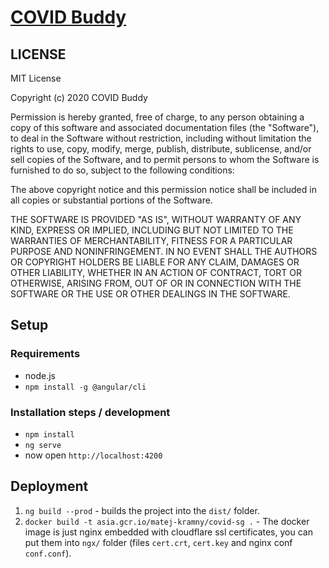 # [COVID Buddy](https://covidbuddysg.com)

## LICENSE

MIT License

Copyright (c) 2020 COVID Buddy

Permission is hereby granted, free of charge, to any person obtaining a copy
of this software and associated documentation files (the "Software"), to deal
in the Software without restriction, including without limitation the rights
to use, copy, modify, merge, publish, distribute, sublicense, and/or sell
copies of the Software, and to permit persons to whom the Software is
furnished to do so, subject to the following conditions:

The above copyright notice and this permission notice shall be included in all
copies or substantial portions of the Software.

THE SOFTWARE IS PROVIDED "AS IS", WITHOUT WARRANTY OF ANY KIND, EXPRESS OR
IMPLIED, INCLUDING BUT NOT LIMITED TO THE WARRANTIES OF MERCHANTABILITY,
FITNESS FOR A PARTICULAR PURPOSE AND NONINFRINGEMENT. IN NO EVENT SHALL THE
AUTHORS OR COPYRIGHT HOLDERS BE LIABLE FOR ANY CLAIM, DAMAGES OR OTHER
LIABILITY, WHETHER IN AN ACTION OF CONTRACT, TORT OR OTHERWISE, ARISING FROM,
OUT OF OR IN CONNECTION WITH THE SOFTWARE OR THE USE OR OTHER DEALINGS IN THE
SOFTWARE.

## Setup

### Requirements

- node.js
- `npm install -g @angular/cli`

### Installation steps / development

- `npm install`
- `ng serve`
- now open `http://localhost:4200`

## Deployment

1. `ng build --prod` - builds the project into the `dist/` folder.
2. `docker build -t asia.gcr.io/matej-kramny/covid-sg .` - The docker image is just nginx embedded with cloudflare ssl certificates, you can put them into `ngx/` folder (files `cert.crt`, `cert.key` and nginx conf `conf.conf`).